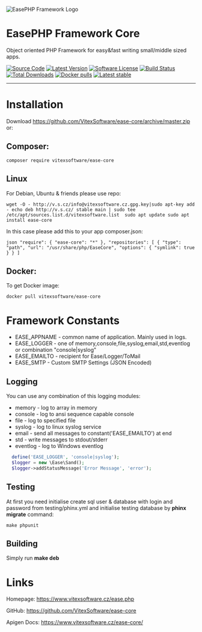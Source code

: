 ![EasePHP Framework Logo](https://raw.githubusercontent.com/VitexSoftware/ease-core/master/project-logo.png "Project Logo")

EasePHP Framework Core
======================

Object oriented PHP Framework for easy&fast writing small/middle sized apps.

[![Source Code](http://img.shields.io/badge/source-VitexSoftware/ease-core-blue.svg?style=flat-square)](https://github.com/VitexSoftware/ease-core)
[![Latest Version](https://img.shields.io/github/release/VitexSoftware/ease-core.svg?style=flat-square)](https://github.com/VitexSoftware/ease-core/releases)
[![Software License](https://img.shields.io/badge/license-MIT-brightgreen.svg?style=flat-square)](https://github.com/VitexSoftware/ease-core/blob/master/LICENSE)
[![Build Status](https://img.shields.io/travis/VitexSoftware/ease-core/master.svg?style=flat-square)](https://travis-ci.org/VitexSoftware/ease-core)
[![Total Downloads](https://img.shields.io/packagist/dt/vitexsoftware/ease-core.svg?style=flat-square)](https://packagist.org/packages/vitexsoftware/ease-core)
[![Docker pulls](https://img.shields.io/docker/pulls/vitexsoftware/ease-core.svg)](https://hub.docker.com/r/vitexsoftware/ease-core/)
[![Latest stable](https://img.shields.io/packagist/v/vitexsoftware/ease-core.svg?style=flat-square)](https://packagist.org/packages/vitexsoftware/ease-core)

---

Installation
============

Download https://github.com/VitexSoftware/ease-core/archive/master.zip or:

Composer:
---------
    composer require vitexsoftware/ease-core

Linux
-----

For Debian, Ubuntu & friends please use repo:

``
    wget -O - http://v.s.cz/info@vitexsoftware.cz.gpg.key|sudo apt-key add -
    echo deb http://v.s.cz/ stable main | sudo tee /etc/apt/sources.list.d/vitexsoftware.list 
    sudo apt update
    sudo apt install ease-core
``

In this case please add this to your app composer.json:

``json
    "require": {
        "ease-core": "*"
    },
    "repositories": [
        {
            "type": "path",
            "url": "/usr/share/php/EaseCore",
            "options": {
                "symlink": true
            }
        }
    ]
``


Docker:
-------

To get Docker image:

    docker pull vitexsoftware/ease-core


Framework Constants
===================

  * EASE_APPNAME - common name of application. Mainly used in logs.
  * EASE_LOGGER  - one of memory,console,file,syslog,email,std,eventlog or combination "console|syslog"
  * EASE_EMAILTO - recipient for Ease/Logger/ToMail
  * EASE_SMTP    - Custom SMTP Settings (JSON Encoded) 

Logging
-------

 You can use any combination of this logging modules:

   * memory     - log to array in memory
   * console    - log to ansi sequence capable console
   * file       - log to specified file
   * syslog     - log to linux syslog service
   * email      - send all messages to constant('EASE_EMAILTO') at end
   * std        - write messages to stdout/stderr
   * eventlog   - log to Windows eventlog 

  ```php
    define('EASE_LOGGER', 'console|syslog');
    $logger = new \Ease\Sand();
    $logger->addStatusMessage('Error Message', 'error');
  ```


Testing
-------

At first you need initialise create sql user & database with login and password 
from testing/phinx.yml and initialise testing database by **phinx migrate** 
command:

```
make phpunit
```

Building
--------

Simply run **make deb**

Links
=====

Homepage: https://www.vitexsoftware.cz/ease.php

GitHub: https://github.com/VitexSoftware/ease-core

Apigen Docs: https://www.vitexsoftware.cz/ease-core/
